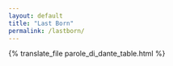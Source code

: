 ```yaml
---
layout: default
title: "Last Born"
permalink: /lastborn/
---
```


{% translate_file parole_di_dante_table.html %}

